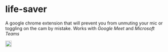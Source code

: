# life-saver
A google chrome extension that will prevent you from unmuting your mic or toggling on the cam by mistake. Works with *Google Meet* and *Microsoft Teams*

<img src="https://c.tenor.com/bQCHJwgCNuMAAAAC/kitten-cat.gif" height="20" width ="20" ></img>
